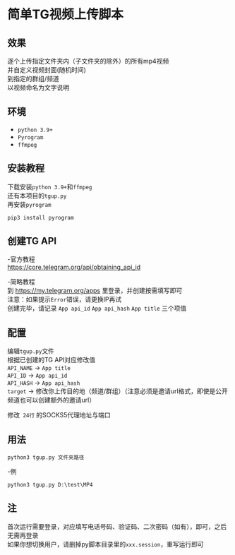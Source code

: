 # 简单TG视频上传脚本


## 效果
逐个上传指定文件夹内（子文件夹的除外）的所有mp4视频  
并自定义视频封面(随机时间)  
到指定的群组/频道  
以视频命名为文字说明  


## 环境
- `python 3.9+`
- `Pyrogram`
- `ffmpeg`

## 安装教程
下载安装`python 3.9+`和`ffmpeg`   
还有本项目的`tgup.py`  
再安装`pyrogram`
```
pip3 install pyrogram
```


## 创建TG API
-官方教程  
https://core.telegram.org/api/obtaining_api_id  
  
-简略教程  
到 https://my.telegram.org/apps 里登录，并创建按需填写即可  
注意：如果提示`Error`错误，请更换IP再试  
创建完毕，请记录 `App api_id` `App api_hash` `App title` 三个项值  


## 配置
编辑`tgup.py`文件  
根据已创建的TG API对应修改值  
`API_NAME` → `App title`  
`API_ID` → `App api_id`  
`API_HASH` → `App api_hash`  
`target` → 修改你上传目的地（频道/群组）（注意必须是邀请url格式，即使是公开频道也可以创建额外的邀请url）
  
修改` 24行` 的SOCKS5代理地址与端口  

## 用法
```
python3 tgup.py 文件夹路径
```
-例
```
python3 tgup.py D:\test\MP4
```

## 注  
首次运行需要登录，对应填写电话号码、验证码、二次密码（如有），即可，之后无需再登录  
如果你想切换用户，请删掉py脚本目录里的`xxx.session`，重写运行即可
